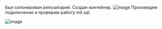 Был склонирован репозитарий. Создан контейнер.
![image](https://github.com/MusinRustamR/BD_Clinic/assets/126672650/84275766-a6bc-4dc0-a80f-a4ba8b97d01e)
Произведем подключение и проверим работу init.sql

![image](https://github.com/MusinRustamR/BD_Clinic/assets/126672650/d281e9c3-0364-4ebc-897d-cfdce24a52cb)

